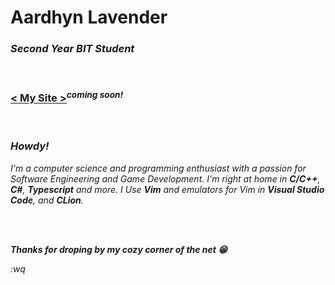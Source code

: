 # Aardhyn Lavender
### *Second Year BIT Student*

<br/>

### [< My Site >](https://#)<sup>*coming soon!*</sup>

<br/>

### *Howdy!*

*I'm a computer science and programming enthusiast with a passion for Software Engineering and Game Development. I'm right at home in **C/C++**, **C#**, **Typescript** and more. I Use **Vim** and emulators for Vim in **Visual Studio Code**, and **CLion**.*

</br>

<br/>

***Thanks for droping by my cozy corner of the net 😁***

*:wq*
